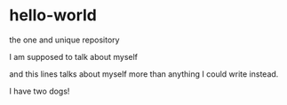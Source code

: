 # hello-world
the one and unique repository

I am supposed to talk about myself

and this lines talks about myself more than anything I could write instead.

I have two dogs!
